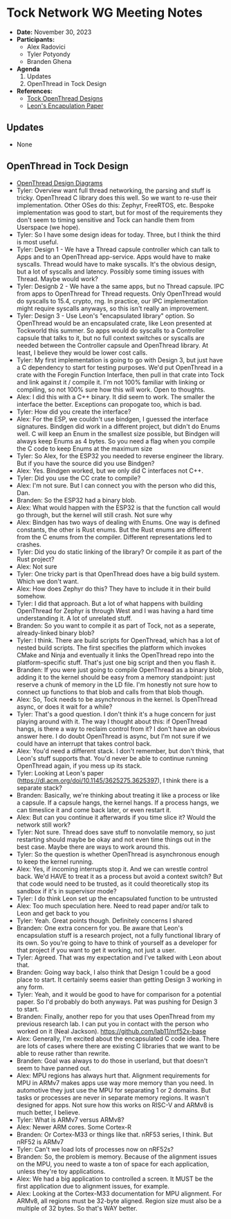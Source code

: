 # Tock Network WG Meeting Notes

- **Date:** November 30, 2023
- **Participants:**
    - Alex Radovici
    - Tyler Potyondy
    - Branden Ghena
- **Agenda**
    1. Updates
    2. OpenThread in Tock Design
- **References:**
    - [Tock OpenThread Designs](./2023-11-30/tyler_openthread_designs.pdf)
    - [Leon's Encapulation Paper](https://dl.acm.org/doi/10.1145/3625275.3625397)


## Updates
- None


## OpenThread in Tock Design
* [OpenThread Design Diagrams](./2023-11-30/tyler_openthread_designs.pdf)
* Tyler: Overview want full thread networking, the parsing and stuff is tricky. OpenThread C library does this well. So we want to re-use their implementation. Other OSes do this: Zephyr, FreeRTOS, etc. Bespoke implementation was good to start, but for most of the requirements they don't seem to timing sensitive and Tock can handle them from Userspace (we hope).
* Tyler: So I have some design ideas for today. Three, but I think the third is most useful.
* Tyler: Design 1 - We have a Thread capsule controller which can talk to Apps and to an OpenThread app-service. Apps would have to make syscalls. Thread would have to make syscalls. It's the obvious design, but a lot of syscalls and latency. Possibly some timing issues with Thread. Maybe would work?
* Tyler: Designb 2 - We have a the same apps, but no Thread capsule. IPC from apps to OpenThread for Thread requests. Only OpenThread would do syscalls to 15.4, crypto, rng. In practice, our IPC implementation might require syscalls anyways, so this isn't really an improvement.
* Tyler: Design 3 - Use Leon's "encapsulated library" option. So OpenThread would be an encapsulated crate, like Leon presented at Tockworld this summer. So apps would do syscalls to a Controller capsule that talks to it, but no full context switches or syscalls are needed between the Controller capsule and OpenThread library. At least, I believe they would be lower cost calls.
* Tyler: My first implementation is going to go with Design 3, but just have a C dependency to start for testing purposes. We'd put OpenThread in a crate with the Foregin Function Interface, then pull in that crate into Tock and link against it / compile it. I'm not 100% familiar with linking or compiling, so not 100% sure how this will work. Open to thoughts.
* Alex: I did this with a C++ binary. It did seem to work. The smaller the interface the better. Exceptions can propogate too, which is bad.
* Tyler: How did you create the interface?
* Alex: For the ESP, we couldn't use bindgen, I guessed the interface signatures. Bindgen did work in a different project, but didn't do Enums well. C will keep an Enum in the smallest size possible, but Bindgen will always keep Enums as 4 bytes. So you need a flag when you compile the C code to keep Enums at the maximum size
* Tyler: So Alex, for the ESP32 you needed to reverse engineer the library. But if you have the source did you use Bindgen?
* Alex: Yes. Bindgen worked, but we only did C interfaces not C++.
* Tyler: Did you use the CC crate to compile?
* Alex: I'm not sure. But I can connect you with the person who did this, Dan.
* Branden: So the ESP32 had a binary blob.
* Alex: What would happen with the ESP32 is that the function call would go through, but the kernel will still crash. Not sure why
* Alex: Bindgen has two ways of dealing with Enums. One way is defined constants, the other is Rust enums. But the Rust enums are different from the C enums from the compiler. Different representations led to crashes.
* Tyler: Did you do static linking of the library? Or compile it as part of the Rust project?
* Alex: Not sure
* Tyler: One tricky part is that OpenThread does have a big build system. Which we don't want.
* Alex: How does Zephyr do this? They have to include it in their build somehow.
* Tyler: I did that approach. But a lot of what happens with building OpenThread for Zephyr is through West and I was having a hard time understanding it. A lot of unrelated stuff.
* Branden: So you want to compile it as part of Tock, not as a seperate, already-linked binary blob?
* Tyler: I think. There are build scripts for OpenThread, which has a lot of nested build scripts. The first specifies the platform which invokes CMake and Ninja and eventually it links the OpenThread repo into the platform-specific stuff. That's just one big script and then you flash it.
* Branden: If you were just going to compile OpenThread as a binary blob, adding it to the kernel should be easy from a memory standpoint: just reserve a chunk of memory in the LD file. I'm honestly not sure how to connect up functions to that blob and calls from that blob though.
* Alex: So, Tock needs to be asynchronous in the kernel. Is OpenThread async, or does it wait for a while?
* Tyler: That's a good question. I don't think it's a huge concern for just playing around with it. The way I thought about this: if OpenThread hangs, is there a way to reclaim control from it? I don't have an obvious answer here. I do doubt OpenThread is async, but I'm not sure if we could have an interrupt that takes control back.
* Alex: You'd need a different stack. I don't remember, but don't think, that Leon's stuff supports that. You'd never be able to continue running OpenThread again, if you mess up its stack.
* Tyler: Looking at Leon's paper (https://dl.acm.org/doi/10.1145/3625275.3625397), I think there is a separate stack?
* Branden: Basically, we're thinking about treating it like a process or like a capsule. If a capsule hangs, the kernel hangs. If a process hangs, we can timeslice it and come back later, or even restart it.
* Alex: But can you continue it afterwards if you time slice it? Would the network still work?
* Tyler: Not sure. Thread does save stuff to nonvolatile memory, so just restarting should maybe be okay and not even time things out in the best case. Maybe there are ways to work around this.
* Tyler: So the question is whether OpenThread is asynchronous enough to keep the kernel running.
* Alex: Yes, if incoming interrupts stop it. And we can wrestle control back. We'd HAVE to treat it as a process but avoid a context switch? But that code would need to be trusted, as it could theoretically stop its sandbox if it's in supervisor mode?
* Tyler: I do think Leon set up the encapsulated function to be untrusted
* Alex: Too much speculation here. Need to read paper and/or talk to Leon and get back to you
* Tyler: Yeah. Great points though. Definitely concerns I shared
* Branden: One extra concern for you. Be aware that Leon's encapsulation stuff is a research project, not a fully functional library of its own. So you're going to have to think of yourself as a developer for that project if you want to get it working, not just a user.
* Tyler: Agreed. That was my expectation and I've talked with Leon about that.
* Branden: Going way back, I also think that Design 1 could be a good place to start. It certainly seems easier than getting Design 3 working in any form.
* Tyler: Yeah, and it would be good to have for comparison for a potential paper. So I'd probably do both anyways. Pat was pushing for Design 3 to start.
* Branden: Finally, another repo for you that uses OpenThread from my previous research lab. I can put you in contact with the person who worked on it (Neal Jackson). https://github.com/lab11/nrf52x-base
* Alex: Generally, I'm excited about the encapsulated C code idea. There are lots of cases where there are existing C libraries that we want to be able to reuse rather than rewrite.
* Branden: Goal was always to do those in userland, but that doesn't seem to have panned out.
* Alex: MPU regions has always hurt that. Alignment requirements for MPU in ARMv7 makes apps use way more memory than you need. In automotive they just use the MPU for separating 1 or 2 domains. But tasks or processes are never in separate memory regions. It wasn't designed for apps. Not sure how this works on RISC-V and ARMv8 is much better, I believe.
* Tyler: What is ARMv7 versus ARMv8?
* Alex: Newer ARM cores. Some Cortex-R
* Branden: Or Cortex-M33 or things like that. nRF53 series, I think. But nRF52 is ARMv7
* Tyler: Can't we load lots of processes now on nRF52s?
* Branden: So, the problem is memory. Because of the alignment issues on the MPU, you need to waste a ton of space for each application, unless they're toy applications.
* Alex: We had a big application to controlled a screen. It MUST be the first application due to alignment issues, for example.
* Alex: Looking at the Cortex-M33 documentation for MPU alignment. For ARMv8, all regions must be 32-byte aligned. Region size must also be a multiple of 32 bytes. So that's WAY better.

